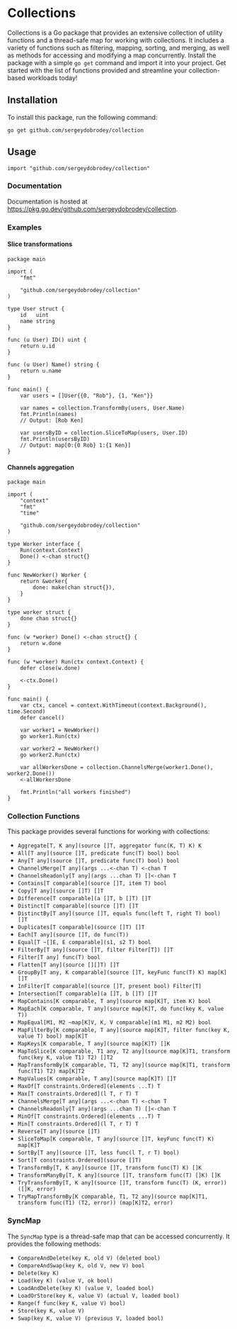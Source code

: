 # Collections

Collections is a Go package that provides an extensive collection of utility functions and a thread-safe map for working with collections. It includes a variety of functions such as filtering, mapping, sorting, and merging, as well as methods for accessing and modifying a map concurrently. Install the package with a simple `go get` command and import it into your project. Get started with the list of functions provided and streamline your collection-based workloads today!

## Installation

To install this package, run the following command:

```Golang
go get github.com/sergeydobrodey/collection
```

## Usage

```Golang
import "github.com/sergeydobrodey/collection"
```

### Documentation

Documentation is hosted at https://pkg.go.dev/github.com/sergeydobrodey/collection.

### Examples
#### Slice transformations
```golang
package main

import (
	"fmt"

	"github.com/sergeydobrodey/collection"
)

type User struct {
	id   uint
	name string
}

func (u User) ID() uint {
	return u.id
}

func (u User) Name() string {
	return u.name
}

func main() {
	var users = []User{{0, "Rob"}, {1, "Ken"}}

	var names = collection.TransformBy(users, User.Name)
	fmt.Println(names)
	// Output: [Rob Ken]

	var usersByID = collection.SliceToMap(users, User.ID)
	fmt.Println(usersByID)
	// Output: map[0:{0 Rob} 1:{1 Ken}]
}
```

#### Channels aggregation
```golang
package main

import (
	"context"
	"fmt"
	"time"

	"github.com/sergeydobrodey/collection"
)

type Worker interface {
	Run(context.Context)
	Done() <-chan struct{}
}

func NewWorker() Worker {
	return &worker{
		done: make(chan struct{}),
	}
}

type worker struct {
	done chan struct{}
}

func (w *worker) Done() <-chan struct{} {
	return w.done
}

func (w *worker) Run(ctx context.Context) {
	defer close(w.done)

	<-ctx.Done()
}

func main() {
	var ctx, cancel = context.WithTimeout(context.Background(), time.Second)
	defer cancel()

	var worker1 = NewWorker()
	go worker1.Run(ctx)

	var worker2 = NewWorker()
	go worker2.Run(ctx)

	var allWorkersDone = collection.ChannelsMerge(worker1.Done(), worker2.Done())
	<-allWorkersDone

	fmt.Println("all workers finished")
}
```

### Collection Functions

This package provides several functions for working with collections:

*   `Aggregate[T, K any](source []T, aggregator func(K, T) K) K`
*   `All[T any](source []T, predicate func(T) bool) bool`
*   `Any[T any](source []T, predicate func(T) bool) bool`
*   `ChannelsMerge[T any](args ...<-chan T) <-chan T`
*   `ChannelsReadonly[T any](args ...chan T) []<-chan T`
*   `Contains[T comparable](source []T, item T) bool`
*   `Copy[T any](source []T) []T`
*   `Difference[T comparable](a []T, b []T) []T`
*   `Distinct[T comparable](source []T) []T`
*   `DistinctBy[T any](source []T, equals func(left T, right T) bool) []T`
*   `Duplicates[T comparable](source []T) []T`
*   `Each[T any](source []T, do func(T))`
*   `Equal[T ~[]E, E comparable](s1, s2 T) bool`
*   `FilterBy[T any](source []T, filter Filter[T]) []T`
*   `Filter[T any] func(T) bool`
*   `Flatten[T any](source [][]T) []T`
*   `GroupBy[T any, K comparable](source []T, keyFunc func(T) K) map[K][]T`
*   `InFilter[T comparable](source []T, present bool) Filter[T]`
*   `Intersection[T comparable](a []T, b []T) []T`
*   `MapContains[K comparable, T any](source map[K]T, item K) bool`
*   `MapEach[K comparable, T any](source map[K]T, do func(key K, value T))`
*   `MapEqual[M1, M2 ~map[K]V, K, V comparable](m1 M1, m2 M2) bool`
*   `MapFilterBy[K comparable, T any](source map[K]T, filter func(key K, value T) bool) map[K]T`
*   `MapKeys[K comparable, T any](source map[K]T) []K`
*   `MapToSlice[K comparable, T1 any, T2 any](source map[K]T1, transform func(key K, value T1) T2) []T2`
*   `MapTransformBy[K comparable, T1, T2 any](source map[K]T1, transform func(T1) T2) map[K]T2`
*   `MapValues[K comparable, T any](source map[K]T) []T`
*   `MaxOf[T constraints.Ordered](elements ...T) T`
*   `Max[T constraints.Ordered](l T, r T) T`
*   `ChannelsMerge[T any](args ...<-chan T) <-chan T`
*   `ChannelsReadonly[T any](args ...chan T) []<-chan T`  
*   `MinOf[T constraints.Ordered](elements ...T) T`
*   `Min[T constraints.Ordered](l T, r T) T`
*   `Reverse[T any](source []T)`
*   `SliceToMap[K comparable, T any](source []T, keyFunc func(T) K) map[K]T`
*   `SortBy[T any](source []T, less func(l T, r T) bool)`
*   `Sort[T constraints.Ordered](source []T)`
*   `TransformBy[T, K any](source []T, transform func(T) K) []K`
*   `TransformManyBy[T, K any](source []T, transform func(T) []K) []K`
*   `TryTransformBy[T, K any](source []T, transform func(T) (K, error)) ([]K, error)`
*   `TryMapTransformBy[K comparable, T1, T2 any](source map[K]T1, transform func(T1) (T2, error)) (map[K]T2, error)`


### SyncMap

The `SyncMap` type is a thread-safe map that can be accessed concurrently. It provides the following methods:

*   `CompareAndDelete(key K, old V) (deleted bool)`
*   `CompareAndSwap(key K, old V, new V) bool`
*   `Delete(key K)`
*   `Load(key K) (value V, ok bool)`
*   `LoadAndDelete(key K) (value V, loaded bool)`
*   `LoadOrStore(key K, value V) (actual V, loaded bool)`
*   `Range(f func(key K, value V) bool)`
*   `Store(key K, value V)`
*   `Swap(key K, value V) (previous V, loaded bool)`
